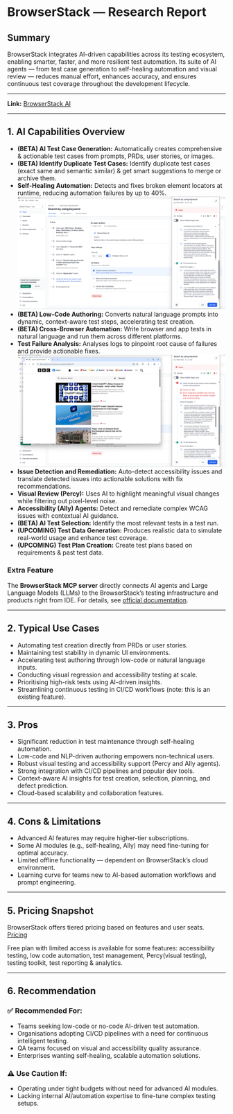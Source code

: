 # BrowserStack — Research Report

## Summary
BrowserStack integrates AI-driven capabilities across its testing ecosystem, enabling smarter, faster, and more resilient test automation. Its suite of AI agents — from test case generation to self-healing automation and visual review — reduces manual effort, enhances accuracy, and ensures continuous test coverage throughout the development lifecycle.

---

**Link:** [BrowserStack AI](https://www.browserstack.com/test-platform/browserstack-ai?product=app-percy)

---

## 1. AI Capabilities Overview
- **(BETA) AI Test Case Generation:** Automatically creates comprehensive & actionable test cases from prompts, PRDs, user stories, or images. 
- **(BETA) Identify Duplicate Test Cases:** Identify duplicate test cases (exact same and semantic similar) & get smart suggestions to merge or archive them.  
- **Self-Healing Automation:** Detects and fixes broken element locators at runtime, reducing automation failures by up to 40%.  
![Self-Healing](https://github.com/XChenscottlogic/AI-Testing-Experiment/blob/Xin-branch/BrowserStack/Screenshot%20Self%20healing.png)
- **(BETA) Low-Code Authoring:** Converts natural language prompts into dynamic, context-aware test steps, accelerating test creation.  
- **(BETA) Cross-Browser Automation:** Write browser and app tests in natural language and run them across different platforms.
- **Test Failure Analysis:** Analyses logs to pinpoint root cause of failures and provide actionable fixes. 
![Test Failure Analysis](https://github.com/XChenscottlogic/AI-Testing-Experiment/blob/Xin-branch/BrowserStack/Screenshot%20Failure%20Analysis.png)
- **Issue Detection and Remediation:** Auto-detect accessibility issues and translate detected issues into actionable solutions with fix recommendations.
- **Visual Review (Percy):** Uses AI to highlight meaningful visual changes while filtering out pixel-level noise.  
- **Accessibility (Ally) Agents:** Detect and remediate complex WCAG issues with contextual AI guidance.  
- **(BETA) AI Test Selection:** Identify the most relevant tests in a test run.
- **(UPCOMING) Test Data Generation:** Produces realistic data to simulate real-world usage and enhance test coverage.
- **(UPCOMING) Test Plan Creation:** Create test plans based on requirements & past test data.

### Extra Feature
 The **BrowserStack MCP server** directly connects AI agents and Large Language Models (LLMs) to the BrowserStack’s testing infrastructure and products right from IDE. 
 For details, see [official documentation](https://www.browserstack.com/docs/browserstack-mcp-server/overview).

---

## 2. Typical Use Cases
- Automating test creation directly from PRDs or user stories.  
- Maintaining test stability in dynamic UI environments.  
- Accelerating test authoring through low-code or natural language inputs.  
- Conducting visual regression and accessibility testing at scale.  
- Prioritising high-risk tests using AI-driven insights.  
- Streamlining continuous testing in CI/CD workflows (note: this is an existing feature).

---

## 3. Pros
- Significant reduction in test maintenance through self-healing automation.  
- Low-code and NLP-driven authoring empowers non-technical users.  
- Robust visual testing and accessibility support (Percy and Ally agents).  
- Strong integration with CI/CD pipelines and popular dev tools.  
- Context-aware AI insights for test creation, selection, planning, and defect prediction.  
- Cloud-based scalability and collaboration features.

---

## 4. Cons & Limitations
- Advanced AI features may require higher-tier subscriptions.  
- Some AI modules (e.g., self-healing, Ally) may need fine-tuning for optimal accuracy.  
- Limited offline functionality — dependent on BrowserStack’s cloud environment.  
- Learning curve for teams new to AI-based automation workflows and prompt engineering.

---

## 5. Pricing Snapshot
BrowserStack offers tiered pricing based on features and user seats.  
[Pricing](https://www.browserstack.com/accounts/subscriptions?cycle=annual&live-team-pro-toggle=false&requestly-pro-toggle=false&app-live-pro-toggle=false&live-tt-toggle=false&test-management-pro-toggle=false)

Free plan with limited access is available for some features: accessibility testing, low code automation, test management, Percy(visual testing), testing toolkit,  test reporting & analytics.

---

## 6. Recommendation
### ✅ Recommended For:
- Teams seeking low-code or no-code AI-driven test automation.  
- Organisations adopting CI/CD pipelines with a need for continuous intelligent testing.  
- QA teams focused on visual and accessibility quality assurance.  
- Enterprises wanting self-healing, scalable automation solutions.

### ⚠️ Use Caution If:
- Operating under tight budgets without need for advanced AI modules.   
- Lacking internal AI/automation expertise to fine-tune complex testing setups.
